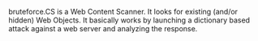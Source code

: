 bruteforce.CS is a Web Content Scanner. It looks for existing (and/or hidden) Web Objects. It basically works by launching a dictionary based attack against a web server and analyzing the response.
